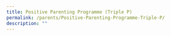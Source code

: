```yaml
---
title: Positive Parenting Programme (Triple P)
permalink: /parents/Positive-Parenting-Programme-Triple-P/
description: ""
---
```

